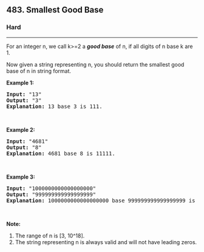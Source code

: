 <h2>483. Smallest Good Base</h2><h3>Hard</h3><hr><div><p>For an integer n, we call k&gt;=2 a <i><b>good base</b></i> of n, if all digits of n base k are 1.</p>

<p>Now given a string representing n, you should return the smallest good base of n in string format.</p>

<p><b>Example 1:</b></p>

<pre><b>Input:</b> "13"
<b>Output:</b> "3"
<b>Explanation:</b> 13 base 3 is 111.
</pre>

<p>&nbsp;</p>

<p><b>Example 2:</b></p>

<pre><b>Input:</b> "4681"
<b>Output:</b> "8"
<b>Explanation:</b> 4681 base 8 is 11111.
</pre>

<p>&nbsp;</p>

<p><b>Example 3:</b></p>

<pre><b>Input:</b> "1000000000000000000"
<b>Output:</b> "999999999999999999"
<b>Explanation:</b> 1000000000000000000 base 999999999999999999 is 11.
</pre>

<p>&nbsp;</p>

<p><b>Note:</b></p>

<ol>
	<li>The range of n is [3, 10^18].</li>
	<li>The string representing n is always valid and will not have leading zeros.</li>
</ol>

<p>&nbsp;</p>
</div>